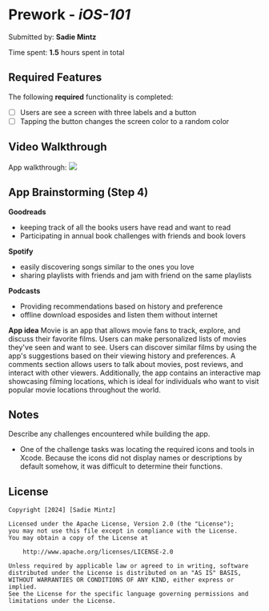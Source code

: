 
# Prework - *iOS-101*

Submitted by: **Sadie Mintz**

Time spent: **1.5** hours spent in total

## Required Features

The following **required** functionality is completed:

- [ ] Users are see a screen with three labels and a button
- [ ] Tapping the button changes the screen color to a random color

## Video Walkthrough

App walkthrough: 
    <a href="https://www.loom.com/share/09eea797f7254bf6b669f4c05dc1dac4">
      <img style="max-width:300px;" src="https://cdn.loom.com/sessions/thumbnails/09eea797f7254bf6b669f4c05dc1dac4-a36fdcc20b18f1e9-full-play.gif">
    </a>
 
## App Brainstorming (Step 4)
**Goodreads**
- keeping track of all the books users have read and want to read
- Participating in annual book challenges with friends and book lovers

**Spotify**
- easily discovering songs similar to the ones you love
- sharing playlists with friends and jam with friend on the same playlists

**Podcasts**
- Providing recommendations based on history and preference
- offline download esposides and listen them without internet

**App idea**
Movie is an app that allows movie fans to track, explore, and discuss their favorite films. Users can make personalized lists of movies they've seen and want to see. Users can discover similar films by using the app's suggestions based on their viewing history and preferences. A comments section allows users to talk about movies, post reviews, and interact with other viewers. Additionally, the app contains an interactive map showcasing filming locations, which is ideal for individuals who want to visit popular movie locations throughout the world.

## Notes

Describe any challenges encountered while building the app.
- One of the challenge tasks was locating the required icons and tools in Xcode. Because the icons did not display names or descriptions by default somehow, it was difficult to determine their functions.

## License

    Copyright [2024] [Sadie Mintz]

    Licensed under the Apache License, Version 2.0 (the "License");
    you may not use this file except in compliance with the License.
    You may obtain a copy of the License at

        http://www.apache.org/licenses/LICENSE-2.0

    Unless required by applicable law or agreed to in writing, software
    distributed under the License is distributed on an "AS IS" BASIS,
    WITHOUT WARRANTIES OR CONDITIONS OF ANY KIND, either express or implied.
    See the License for the specific language governing permissions and
    limitations under the License.
